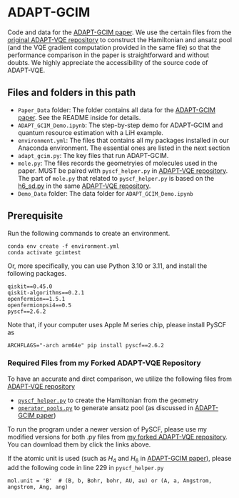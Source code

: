 # ADAPT-GCIM

Code and data for the [ADAPT-GCIM paper](https://arxiv.org/abs/2312.07691). We use the certain files from the [original ADAPT-VQE repository](https://github.com/mayhallgroup/adapt-vqe/tree/master/src) to construct the Hamiltonian and ansatz pool (and the VQE gradient computation provided in the same file) so that the performance comparison in the paper is straightforward and without doubts. We highly appreciate the accessibility of the source code of ADAPT-VQE. 

## Files and folders in this path
* `Paper_Data` folder: The folder contains all data for the [ADAPT-GCIM paper](https://arxiv.org/abs/2312.07691). See the README inside for details.
* `ADAPT_GCIM_Demo.ipynb`: The step-by-step demo for ADAPT-GCIM and quantum resource estimation with a LiH example.
* `environment.yml`: The files that contains all my packages installed in our Anaconda environment. The essential ones are listed in the next section
* `adapt_gcim.py`: The key files that run ADAPT-GCIM.
* `mole.py`: The files records the geometryies of molecules used in the paper. MUST be paired with `pyscf_helper.py` in [ADAPT-VQE repository](https://github.com/mayhallgroup/adapt-vqe/tree/master/src). The part of `mole.py` that related to `pyscf_helper.py` is based on the [h6_sd.py](https://github.com/mayhallgroup/adapt-vqe/blob/master/examples/h6_sd.py) in the same [ADAPT-VQE repository](https://github.com/mayhallgroup/adapt-vqe/tree/master/src).
* `Demo_Data` folder: The data folder for `ADAPT_GCIM_Demo.ipynb`


## Prerequisite

Run the following commands to create an environment.
```
conda env create -f environment.yml
conda activate gcimtest
```

Or, more specifically, you can use Python 3.10 or 3.11, and install the following packages.

```text
qiskit==0.45.0
qiskit-algorithms==0.2.1
openfermion==1.5.1
openfermionpsi4==0.5
pyscf==2.6.2
```
Note that, if your computer uses Apple M series chip, please install PySCF as
```
ARCHFLAGS="-arch arm64e" pip install pyscf==2.6.2
```

### Required Files from my Forked ADAPT-VQE Repository

To have an accurate and dirct comparison, we utilize the following files from [ADAPT-VQE repository](https://github.com/mayhallgroup/adapt-vqe/tree/master/src)
* [`pyscf_helper.py`](https://github.com/Firepanda415/adapt-vqe-for-gcim/blob/master/src/pyscf_helper.py) to create the Hamiltonian from the geometry
* [`operator_pools.py`](https://github.com/Firepanda415/adapt-vqe-for-gcim/blob/master/src/operator_pools.py) to generate ansatz pool (as discussed in [ADAPT-GCIM paper](https://arxiv.org/abs/2312.07691))

To run the program under a newer version of PySCF, please use my modified versions for both .py files from [my forked ADAPT-VQE repository](https://github.com/Firepanda415/adapt-vqe-for-gcim/tree/master). You can download them by click the links above.


If the atomic unit is used (such as $H_4$ and $H_6$ in [ADAPT-GCIM paper](https://arxiv.org/abs/2312.07691)), please add the following code in line 229 in `pyscf_helper.py`
```
mol.unit = 'B'  # (B, b, Bohr, bohr, AU, au) or (A, a, Angstrom, angstrom, Ang, ang)
```
